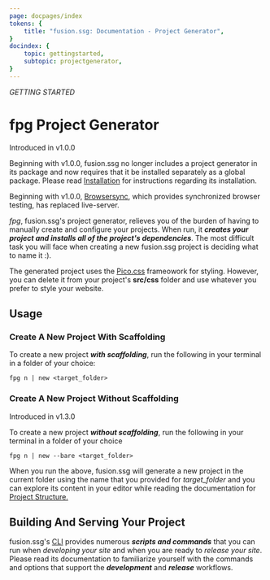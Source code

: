 ```yaml
---
page: docpages/index
tokens: {
    title: "fusion.ssg: Documentation - Project Generator",
}
docindex: {
    topic: gettingstarted,
    subtopic: projectgenerator,
}
---
```


<em>GETTING STARTED</em>

# fpg Project Generator

<p class="ver">Introduced in v1.0.0</p>

<p class="info">Beginning with v1.0.0, fusion.ssg no longer includes a project generator in its package and now requires that it be installed separately as a global package. Please read <a href="{baseURL}/docs/{docsCurrentVersion}/gettingstarted/installation">Installation</a> for instructions regarding its installation.</p>

<p class="info">Beginning with v1.0.0, <a href="https://browsersync.io/">Browsersync</a>, which provides synchronized browser testing, has replaced live-server.</p>

_fpg_, fusion.ssg's project generator, relieves you of the burden of having to manually create and configure your projects. When run, it *__creates your project and installs all of the project's dependencies__*. The most difficult task you will face when creating a new fusion.ssg project is deciding what to name it :).

<p class="info">The generated project uses the <a href="https://picocss.com/">Pico.css</a> frameowork for styling. However, you can delete it from your project's <b>src/css</b> folder and use whatever you prefer to style your website.</p>

## Usage

### Create A New Project With Scaffolding

To create a new project ___with scaffolding___, run the following in your terminal in a folder of your choice:

```shell
fpg n | new <target_folder>
```
### Create A New Project Without Scaffolding

<p class="ver">Introduced in v1.3.0</p>

To create a new project ___without scaffolding___, run the following in your terminal in a folder of your choice

```shell
fpg n | new --bare <target_folder>
```

When you run the above, fusion.ssg will generate a new project in the current folder using the name that you provided for _target_folder_ and you can explore its content in your editor while reading the documentation for <a href="{baseURL}/docs/{docsCurrentVersion}/projectstructure">Project Structure.</a>

## Building And Serving Your Project

fusion.ssg's <a href="{baseURL}/docs/{docsCurrentVersion}/cli">CLI</a> provides numerous *__scripts and commands__* that you can run when _developing your site_ and when you are ready to _release your site_. Please read its documentation to familiarize yourself with the commands and options that support the *__development__* and *__release__* workflows.
